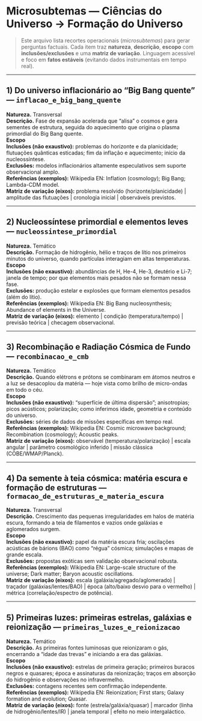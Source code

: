 # Microsubtemas — Ciências do Universo → Formação do Universo

> Este arquivo lista recortes operacionais (*microsubtemas*) para gerar perguntas factuais. Cada item traz **natureza**, **descrição**, **escopo** com **inclusões/exclusões** e uma **matriz de variação**. Linguagem acessível e foco em **fatos estáveis** (evitando dados instrumentais em tempo real).

---

## 1) Do universo inflacionário ao “Big Bang quente” — `inflacao_e_big_bang_quente`
**Natureza.** Transversal  
**Descrição.** Fase de expansão acelerada que “alisa” o cosmos e gera sementes de estrutura, seguida do aquecimento que origina o plasma primordial do Big Bang quente.  
**Escopo**  
**Inclusões (não exaustivo):** problemas do horizonte e da planicidade; flutuações quânticas esticadas; fim da inflação e aquecimento; início da nucleossíntese.  
**Exclusões:** modelos inflacionários altamente especulativos sem suporte observacional amplo.  
**Referências (exemplos):** Wikipedia EN: Inflation (cosmology); Big Bang; Lambda-CDM model.  
**Matriz de variação (eixos):** problema resolvido (horizonte/planicidade) | amplitude das flutuações | cronologia inicial | observáveis previstos.

---

## 2) Nucleossíntese primordial e elementos leves — `nucleossintese_primordial`
**Natureza.** Temático  
**Descrição.** Formação de hidrogênio, hélio e traços de lítio nos primeiros minutos do universo, quando partículas interagiam em altas temperaturas.  
**Escopo**  
**Inclusões (não exaustivo):** abundâncias de H, He-4, He-3, deutério e Li-7; janela de tempo; por que elementos mais pesados não se formam nessa fase.  
**Exclusões:** produção estelar e explosões que formam elementos pesados (além do lítio).  
**Referências (exemplos):** Wikipedia EN: Big Bang nucleosynthesis; Abundance of elements in the Universe.  
**Matriz de variação (eixos):** elemento | condição (temperatura/tempo) | previsão teórica | checagem observacional.

---

## 3) Recombinação e Radiação Cósmica de Fundo — `recombinacao_e_cmb`
**Natureza.** Temático  
**Descrição.** Quando elétrons e prótons se combinaram em átomos neutros e a luz se desacoplou da matéria — hoje vista como brilho de micro-ondas em todo o céu.  
**Escopo**  
**Inclusões (não exaustivo):** “superfície de última dispersão”; anisotropias; picos acústicos; polarização; como inferimos idade, geometria e conteúdo do universo.  
**Exclusões:** séries de dados de missões específicas em tempo real.  
**Referências (exemplos):** Wikipedia EN: Cosmic microwave background; Recombination (cosmology); Acoustic peaks.  
**Matriz de variação (eixos):** observável (temperatura/polarização) | escala angular | parâmetro cosmológico inferido | missão clássica (COBE/WMAP/Planck).

---

## 4) Da semente à teia cósmica: matéria escura e formação de estruturas — `formacao_de_estruturas_e_materia_escura`
**Natureza.** Transversal  
**Descrição.** Crescimento das pequenas irregularidades em halos de matéria escura, formando a teia de filamentos e vazios onde galáxias e aglomerados surgem.  
**Escopo**  
**Inclusões (não exaustivo):** papel da matéria escura fria; oscilações acústicas de bárions (BAO) como “régua” cósmica; simulações e mapas de grande escala.  
**Exclusões:** propostas exóticas sem validação observacional robusta.  
**Referências (exemplos):** Wikipedia EN: Large-scale structure of the universe; Dark matter; Baryon acoustic oscillations.  
**Matriz de variação (eixos):** escala (galáxia/agregado/aglomerado) | traçador (galáxias/lentes/BAO) | época (alto/baixo desvio para o vermelho) | métrica (correlação/espectro de potência).

---

## 5) Primeiras luzes: primeiras estrelas, galáxias e reionização — `primeiras_luzes_e_reionizacao`
**Natureza.** Temático  
**Descrição.** As primeiras fontes luminosas que reionizaram o gás, encerrando a “idade das trevas” e iniciando a era das galáxias.  
**Escopo**  
**Inclusões (não exaustivo):** estrelas de primeira geração; primeiros buracos negros e quasares; época e assinaturas da reionização; traços em absorção do hidrogênio e observações no infravermelho.  
**Exclusões:** contagens recentes sem confirmação independente.  
**Referências (exemplos):** Wikipedia EN: Reionization; First stars; Galaxy formation and evolution; Quasar.  
**Matriz de variação (eixos):** fonte (estrela/galáxia/quasar) | marcador (linha de hidrogênio/lentes/IR) | janela temporal | efeito no meio intergaláctico.
